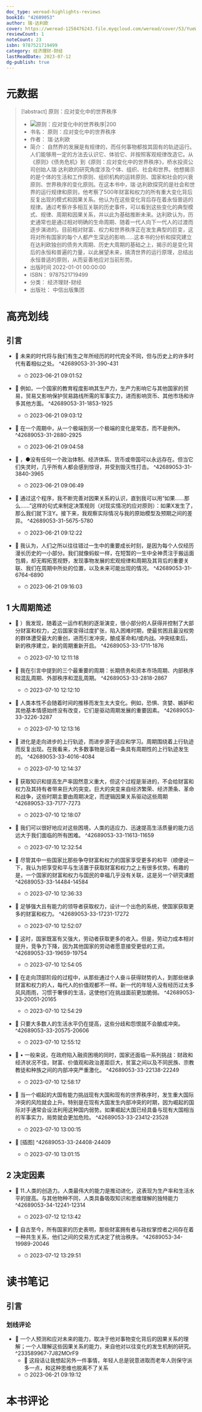 ```yaml
---
doc_type: weread-highlights-reviews
bookId: "42689053"
author: 瑞·达利欧
cover: https://weread-1258476243.file.myqcloud.com/weread/cover/53/YueWen_42689053/t7_YueWen_42689053.jpg
reviewCount: 1
noteCount: 23
isbn: 9787521719499
category: 经济理财-财经
lastReadDate: 2023-07-12
dg-publish: true
---
```

# 元数据
> [!abstract] 原则：应对变化中的世界秩序
> - ![ 原则：应对变化中的世界秩序|200](https://weread-1258476243.file.myqcloud.com/weread/cover/53/YueWen_42689053/t7_YueWen_42689053.jpg)
> - 书名： 原则：应对变化中的世界秩序
> - 作者： 瑞·达利欧
> - 简介： 自然界的发展是有规律的，而任何事物都按其固有的轨迹运行。人们能够用一定的方法去认识它、体验它、并按照客观规律改造它。从《原则》《债务危机》到《原则：应对变化中的世界秩序》，桥水投资公司创始人瑞·达利欧的研究角度涉及个体、组织、社会和世界。他想揭示的是个体的生活和工作原则、组织机构的运转原则、国家和社会的兴衰原则、世界秩序的变化原则。在这本书中，瑞·达利欧探究的是社会和世界的运行规律和原则，他考察了500年财富和权力的所有重大变化背后反复出现的模式和因果关系。他认为在这些变化背后存在着永恒普适的规律。通过考察许多相互关联的历史事件，可以看到这些变化的典型模式、规律、周期和因果关系，并以此为基础推断未来。达利欧认为，历史通常也是通过相对明确的生命周期、随着一代人向下一代人的过渡而逐步演进的。目前相对财富、权力和世界秩序正在发生典型的巨变，这将对所有国家的每个人都产生深远的影响……这本书的分析和探究建立在达利欧独创的债务大周期、历史大周期的基础之上，揭示的是变化背后的永恒和普遍的力量，以此展望未来，搞清世界的运行原理，总结出永恒普适的原则，从而妥善地应对当前形势。
> - 出版时间 2022-01-01 00:00:00
> - ISBN： 9787521719499
> - 分类： 经济理财-财经
> - 出版社： 中信出版集团

# 高亮划线

## 引言


- 📌 未来的时代将与我们有生之年所经历的时代完全不同，但与历史上的许多时代有着相似之处。 ^42689053-31-390-431
    - ⏱ 2023-06-21 09:01:52 

- 📌 例如，一个国家的教育程度影响其生产力，生产力影响它与其他国家的贸易，贸易又影响保护贸易路线所需的军事实力，进而影响货币、其他市场和许多其他方面。 ^42689053-31-1853-1925
    - ⏱ 2023-06-21 09:03:12 

- 📌 在一个周期中，从一个极端到另一个极端的变化是常态，而不是例外。 ^42689053-31-2880-2925
    - ⏱ 2023-06-21 09:04:58 

- 📌 ，●没有任何一个政治体制、经济体系、货币或帝国可以永远存在。但当它们失灵时，几乎所有人都会感到惊讶，并受到毁灭性打击。 ^42689053-31-3840-3965
    - ⏱ 2023-06-21 09:06:49 
 

- 📌 通过这个程序，我不断完善对因果关系的认识，直到我可以用“如果……那么……”这样的句式来制定决策规则（对现实情况的应对原则）：如果X发生了，那么我们就下注Y。接下来，我观察实际情况与我的原始模型及预期之间的差异。 ^42689053-31-5675-5780
    - ⏱ 2023-06-21 09:12:22 

- 📌 我认为，人们之所以往往错过一生中的重要成长时刻，是因为每个人仅经历漫长历史的一小部分。我们就像蚂蚁一样，在短暂的一生中全神贯注于搬运面包屑，却无暇拓宽视野，发现事物发展的宏观规律和周期及其背后的重要关联、我们在周期中所处的位置，以及未来可能出现的情况。 ^42689053-31-6764-6890
    - ⏱ 2023-06-21 09:16:03 
## 1 大周期简述


- 📌 ）我发现，随着这一运作机制的逐渐演变，很小部分的人获得并控制了大部分财富和权力，之后国家变得过度扩张，陷入困难时期，使最贫困且最没权势的群体遭受最大的重创，进而引发冲突，酿成革命和/或内战。冲突结束后，新的秩序建立，新的周期重新开启。 ^42689053-33-1711-1876
    - ⏱ 2023-07-10 12:11:18 

- 📌 我在引言中提到的三个最重要的周期：长期债务和资本市场周期、内部秩序和混乱周期、外部秩序和混乱周期。 ^42689053-33-2818-2867
    - ⏱ 2023-07-10 12:12:10 

- 📌 人类本性不会随着时间的推移而发生太大变化。例如，恐惧、贪婪、嫉妒和其他基本情感始终没有改变，它们是驱动周期发展的重要因素。 ^42689053-33-3226-3287
    - ⏱ 2023-07-10 12:13:16 

- 📌 进化是走向进步的上行轨迹，而进步源于适应和学习。周期围绕着上行轨迹而反复出现。在我看来，大多数事物是沿着一条具有周期性的上行轨迹发生的。 ^42689053-33-4016-4084
    - ⏱ 2023-07-10 12:14:37 

- 📌 获取知识和提高生产率固然意义重大，但这个过程是渐进的，不会给财富和权力及其持有者带来巨大的突变。巨大的突变来自经济繁荣、经济萧条、革命和战争，这些时期主要由周期决定，而逻辑因果关系驱动这些周期 ^42689053-33-7177-7273
    - ⏱ 2023-07-10 12:18:07 

- 📌 我们可以很好地应对这些困境，人类的适应力、迅速提高生活质量的能力远远大于我们面临的所有困难。 ^42689053-33-11613-11659
    - ⏱ 2023-07-10 12:32:54 

- 📌 尽管其中一些国家比那些争夺财富和权力的国家享受更多的和平（顺便说一下，我认为把享受和平与生活置于获取财富和权力之上有很多优势。有趣的是，一个国家的财富和权力与国民的幸福几乎没有关联，这是另一个研究课题 ^42689053-33-14484-14584
    - ⏱ 2023-07-10 12:36:33 

- 📌 足够强大且有能力的领导者获取权力，设计一个出色的系统，使国家获取更多的财富和权力。 ^42689053-33-17231-17272
    - ⏱ 2023-07-10 12:52:07 

- 📌 这时，国家既富有又强大，劳动者获取更多的收入。但是，劳动力成本相对提升，竞争力下降，因为其他国家的劳动者愿意接受更低的工资。 ^42689053-33-19659-19754
    - ⏱ 2023-07-10 12:54:05 

- 📌 在走向顶部阶段的过程中，从那些通过个人奋斗获得财势的人，到那些继承财富和权力的人，每代人的价值观都不一样。新一代的年轻人没有经历过太多风风雨雨，习惯于奢侈的生活，这使他们在挑战面前更加脆弱。 ^42689053-33-20051-20165
    - ⏱ 2023-07-10 12:54:29 

- 📌 只要大多数人的生活水平仍在提高，这些分歧和怨恨就不会酿成冲突。 ^42689053-33-20575-20606
    - ⏱ 2023-07-10 12:55:12 

- 📌 • 一般来说，在政府陷入融资困境的同时，国家还面临一系列挑战：财政和经济状况不佳，财富、价值观和政治差距巨大，贫富之间以及不同民族、宗教教徒和种族之间的内部冲突严重激化。 ^42689053-33-22138-22249
    - ⏱ 2023-07-10 12:58:17 

- 📌 当一个崛起的大国有能力挑战现有大国和现有的世界秩序时，发生重大国际冲突的风险就会上升。特别是在现有大国发生内部冲突的时期，因为崛起的国际对手通常会设法利用这种国内弱势。如果崛起大国已经具备与现有大国相当的军事实力，局势就会更加危险。 ^42689053-33-23412-23528
    - ⏱ 2023-07-10 13:00:15 

- 📌 [插图] ^42689053-33-24408-24409
    - ⏱ 2023-07-10 13:01:15 
## 2 决定因素


- 📌 11.人类的创造力。人类最伟大的能力是推动进化，这表现为生产率和生活水平的提高。与其他物种不同，人类具备吸取知识和思维理解的独特能力 ^42689053-34-12241-12314
    - ⏱ 2023-07-12 12:13:42 

- 📌 自古至今，所有国家的历史表明，那些财富拥有者与政权掌控者之间存在着一种共生关系，他们之间的交易方式决定了统治秩序。 ^42689053-34-19989-20046
    - ⏱ 2023-07-12 13:29:51 
# 读书笔记

## 引言

### 划线评论
- 📌 一个人预测和应对未来的能力，取决于他对事物变化背后的因果关系的理解；一个人理解这些因果关系的能力，来自他对以往变化的发生机制的研究。  ^233589967-7J82MOrF9
    - 💭 这段话让我想起另外一件事情，年轻人总是锐意进取而老年人则保守派多一点，和这种思维也脱离不了关系
    - ⏱ 2023-06-21 09:19:12
   
# 本书评论

